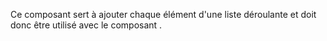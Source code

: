 Ce composant sert à ajouter chaque élément d'une liste déroulante et doit donc être utilisé avec le composant *<modul-go name="m-dropdown"></modul-go>*.
